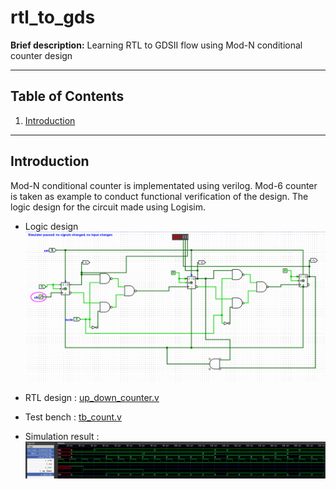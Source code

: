 # rtl_to_gds

**Brief description:** Learning RTL to GDSII flow using Mod-N conditional counter design

---

## Table of Contents

1. [Introduction](#introduction)

---

## Introduction

Mod-N conditional counter is implementated using verilog. Mod-6 counter is taken as example to conduct functional verification of the design. 
The logic design for the circuit made using Logisim.

- Logic design
![image](/images/Mod-6_conditional_counter.png)

- RTL design : 
[up_down_counter.v](/RTL/up_down_counter.v)

- Test bench : 
[tb_count.v](/RTL/tb_count.v)

- Simulation result : 
![image](/images/modN_counter_waveform.png)


